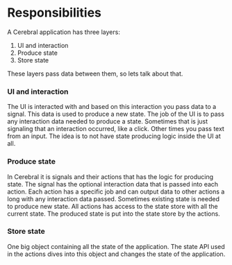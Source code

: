 # Responsibilities

A Cerebral application has three layers:

1. UI and interaction
2. Produce state
3. Store state

These layers pass data between them, so lets talk about that.

### UI and interaction
The UI is interacted with and based on this interaction you pass data to a signal. This data is used to produce a new state. The job of the UI is to pass any interaction data needed to produce a state. Sometimes that is just signaling that an interaction occurred, like a click. Other times you pass text from an input. The idea is to not have state producing logic inside the UI at all.

### Produce state
In Cerebral it is signals and their actions that has the logic for producing state. The signal has the optional interaction data that is passed into each action. Each action has a specific job and can output data to other actions a long with any interaction data passed. Sometimes existing state is needed to produce new state. All actions has access to the state store with all the current state. The produced state is put into the state store by the actions.

### Store state
One big object containing all the state of the application. The state API used in the actions dives into this object and changes the state of the application.

